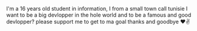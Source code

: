 I'm a 16 years old student in information, I from a small town call tunisie I want to be a big devlopper in the hole world and to be a famous and good devlopper? please support me to get to ma goal thanks and goodbye ❤✌
